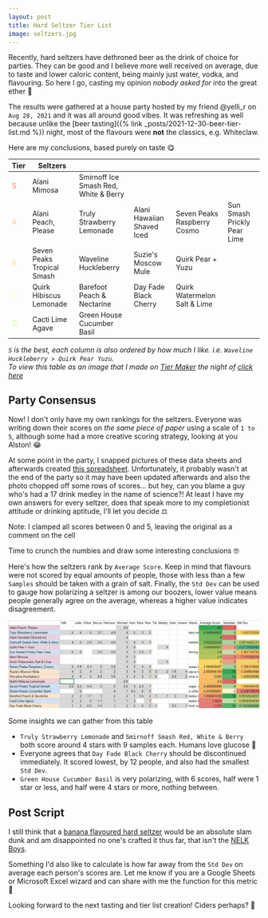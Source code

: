 ```yaml
---
layout: post
title: Hard Seltzer Tier List
image: seltzers.jpg
---
```


Recently, hard seltzers have dethroned beer as the drink of choice for parties. They can be good and I believe more well received on average, due to taste and lower caloric content, being mainly just water, vodka, and flavouring. So here I go, casting my opinion _nobody asked for_ into the great ether :fishing_pole_and_fish:

The results were gathered at a house party hosted by my friend @yelli_r on `Aug 28, 2021` and it was all around good vibes. It was refreshing as well because unlike the [beer tasting]({% link _posts/2021-12-30-beer-tier-list.md %}) night, most of the flavours were __not__ the classics, e.g. Whiteclaw.

Here are my conclusions, based purely on taste :yum:

| Tier                                   | Seltzers                   |                                         |                            |                              |                             |
|----------------------------------------|----------------------------|-----------------------------------------|----------------------------|------------------------------|-----------------------------|
| <span style = "color:#FF7676">S</span> | Alani Mimosa               | Smirnoff Ice Smash Red, White & Berry   |                            |                              |                             |
| <span style = "color:#FFC48A">A</span> | Alani Peach, Please        | Truly Strawberry Lemonade               | Alani Hawaiian Shaved Iced | Seven Peaks Raspberry Cosmo  | Sun Smash Prickly Pear Lime |
| <span style = "color:#FFE38D">B</span> | Seven Peaks Tropical Smash | Waveline Huckleberry                    | Suzie's Moscow Mule        | Quirk Pear + Yuzu            |                             |
| <span style = "color:#FFFF8F">C</span> | Quirk Hibiscus Lemonade    | Barefoot Peach & Nectarine              | Day Fade Black Cherry      | Quirk Watermelon Salt & Lime |                             |
| <span style = "color:#C3FF89">D</span> | Cacti Lime Agave           | Green House Cucumber Basil              |                            |                              |                             |

_`S` is the best, each column is also ordered by how much I like. i.e. `Waveline Huckleberry > Quirk Pear Yuzu`._\
_To view this table as an image that I made on [Tier Maker](https://tiermaker.com/) the night of [click here](/assets/img/seltzer/tier-list.png)_

## Party Consensus

Now! I don't only have my own rankings for the seltzers. Everyone was writing down their scores on _the same piece of paper_ using a scale of `1 to 5`, although some had a more creative scoring strategy, looking at you Alston! :joy:

At some point in the party, I snapped pictures of these data sheets and afterwards created [this spreadsheet](https://docs.google.com/spreadsheets/d/1rDYv6z14gQ1laChSA4lb2-2mEe80GlFofBDI3A7q2tI/edit?usp=sharing). Unfortunately, it probably wasn't at the end of the party so it may have been updated afterwards and also the photo chopped off some rows of scores... but hey, can you blame a guy who's had a 17 drink medley in the name of science?! At least I have my own answers for every seltzer, does that speak more to my completionist attitude or drinking aptitude, I'll let you decide :balance_scale:

Note: I clamped all scores between 0 and 5, leaving the original as a comment on the cell

Time to crunch the numbies and draw some interesting conclusions :nerd_face:

Here's how the seltzers rank by `Average Score`. Keep in mind that flavours were not scored by equal amounts of people, those with less than a few `Samples` should be taken with a grain of salt. Finally, the `Std Dev` can be used to gauge how polarizing a seltzer is among our boozers, lower value means people generally agree on the average, whereas a higher value indicates disagreement.

![Table of seltzers and scores](/assets/img/seltzer/table.png)

Some insights we can gather from this table

- `Truly Strawberry Lemonade` and `Smirnoff Smash Red, White & Berry` both score around 4 stars with 9 samples each. Humans love glucose :candy:
- Everyone agrees that `Day Fade Black Cherry` should be discontinued immediately. It scored lowest, by 12 people, and also had the smallest `Std Dev`.
- `Green House Cucumber Basil` is very polarizing, with 6 scores, half were 1 star or less, and half were 4 stars or more, nothing between.

## Post Script

I still think that a [banana flavoured hard seltzer](https://twitter.com/micmax_/status/1427701283838853120) would be an absolute slam dunk and am disappointed no one's crafted it thus far, that isn't the [NELK Boys](https://www.seltzernation.com/happy-dad-hard-seltzer-releases-new-limited-edition-banana-flavor-with-an-nft-twist/).

Something I'd also like to calculate is how far away from the `Std Dev` on average each person's scores are. Let me know if you are a Google Sheets or Microsoft Excel wizard and can share with me the function for this metric :crystal_ball:

Looking forward to the next tasting and tier list creation! Ciders perhaps? :apple:
